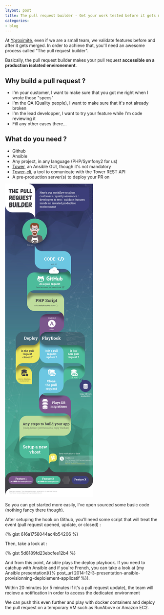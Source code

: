```yaml
---
layout: post
title: The pull request builder - Get your work tested before it gets merged
categories:
- blog
---
```


At [Yproximité](http://www.y-proximite.fr/), even if we are a small team, we validate features before and after it gets merged.
In order to achieve that, you'll need an awesome process called "The pull request builder".

Basically, the pull request builder makes your pull request **accessible on a production isolated environement**.

## Why build a pull request ?
- I'm your customer, I want to make sure that you got me right when I wrote those "specs"
- I'm the QA (Quality people), I want to make sure that it's not already broken
- I'm the lead developper, I want to try your feature while I'm code reviewing it
- Fill any other cases there...

## What do you need ?

 * Github
 * Ansible
 * Any project, in any language (PHP/Symfony2 for us)
 * [Tower](http://www.ansible.com/tower), an Ansible GUI, though it's not mandatory
 * [Tower-cli](https://github.com/ansible/tower-cli), a tool to comunicate with the Tower REST API
 * A pre-production server(s) to deploy your PR on

![Pull request builder by Yproximite](/assets/images/thePullRequestBuilder.jpg)


So you can get started more easily, I've open sourced some basic code (nothing fancy there though).

After setuping the hook on Github, you'll need some script that will treat the event (pull request opened, update, or closed) :

{% gist 616a1758044ac4b54206 %}

Then, take a look at :

{% gist 5d8189fd23ebcfee12b4 %}

And from this point, Ansible plays the deploy playbook. If you need to catchup with Ansible and if you're French, you can take a look at [my Ansible presentation]({% post_url 2014-12-3-presentation-ansible-provisionning-deploiement-applicatif %}).


Within 20 minutes (or 5 minutes if it's a pull request update), the team will recieve a notification in order to access the dedicated environment

We can push this even further and play with docker containers and deploy the pull request on a temporary VM such as RunAbove or Amazon EC2.
